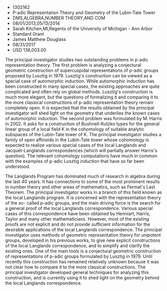 
* 1302162
* P-adic Representation Theory and Geometry of the Lubin-Tate Tower
* DMS,ALGEBRA,NUMBER THEORY,AND COM
* 08/01/2013,05/13/2014
* Sarah Kitchen,MI,Regents of the University of Michigan - Ann Arbor
* Standard Grant
* James Matthew Douglass
* 08/31/2017
* USD 138,003.00

The principal investigator studies two outstanding problems in p-adic
representation theory. The first problem is analyzing a conjectural geometric
construction of supercuspidal representations of p-adic groups proposed by
Lusztig in 1979. Lusztig's construction can be viewed as a special case of
automorphic induction. While automorphic induction has been constructed in many
special cases, the existing approaches are quite complicated and often rely on
global methods. Lusztig's construction is much more elegant, but the questions
of formalizing it and comparing it to the more classical constructions of p-adic
representation theory remain completely open. It is expected that the results
obtained by the principal investigator will shed light on the geometry that
underlies the known cases of automorphic induction. The second problem was
formulated by M. Harris in 2002. It asks for a construction of Bushnell-Kutzko
types for the general linear group of a local field K in the cohomology of
suitable analytic subspaces of the Lubin-Tate tower of K. The principal
investigator studies a family of open affinoids in the Lubin-Tate tower whose
cohomology is expected to realize various special cases of the local Langlands
and Jacquet-Langlands correspondences (which will partially answer Harris's
question). The relevant cohomology computations have much in common with the
examples of p-adic Lusztig induction that have so far been understood.

The Langlands Program has dominated much of research in algebra during the last
40 years. It has connections to some of the most prominent results in number
theory and other areas of mathematics, such as Fermat's Last Theorem. The
principal investigator works in a branch of this field known as the local
Langlands program. It is concerned with the representation theory of the so-
called p-adic groups, and the main driving force is the search for a general
proof of the local Langlands correspondence. Various special cases of this
correspondence have been obtained by Henniart, Harris, Taylor and many other
mathematicians. However, most of the existing proofs are not explicit and do not
provide sufficient information for the desirable applications of the local
Langlands correspondence. The principal investigator uses methods of geometric
representation theory for unipotent groups, developed in his previous works, to
give new explicit constructions of the local Langlands correspondence, and to
simplify and clarify the existing ones. One of the main tools is a conjectural
geometric construction of representations of p-adic groups formulated by Lusztig
in 1979. Until recently this construction has remained relatively unknown
because it was not clear how to compare it to the more classical constructions.
The principal investigator developed general techniques for analyzing this
construction, and is currently using it to shed light on the geometry behind the
local Langlands correspondence.
